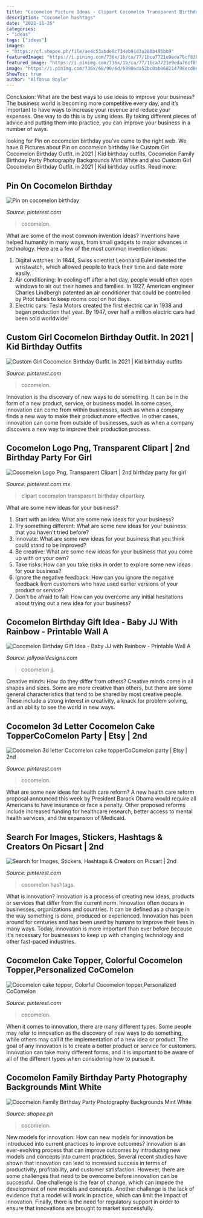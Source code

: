 ```yaml
---
title: "Cocomelon Picture Ideas - Clipart Cocomelon Transparent Birthday Clipartkey"
description: "Cocomelon hashtags"
date: "2022-11-25"
categories:
- "ideas"
tags: ["ideas"]
images:
- "https://cf.shopee.ph/file/ae4c53abde8c734eb91d3a280b495bb9"
featuredImage: "https://i.pinimg.com/736x/1b/ca/77/1bca7721e9eda76cf83b8c267534fe0d.jpg"
featured_image: "https://i.pinimg.com/736x/1b/ca/77/1bca7721e9eda76cf83b8c267534fe0d.jpg"
image: "https://i.pinimg.com/736x/68/90/6d/68906da52bc0ab068214798ecd894a70.jpg"
ShowToc: true
author: "Alfonso Boyle"
---
```



Conclusion: What are the best ways to use ideas to improve your business?
The business world is becoming more competitive every day, and it’s important to have ways to increase your revenue and reduce your expenses. One way to do this is by using ideas. By taking different pieces of advice and putting them into practice, you can improve your business in a number of ways.

	

		
looking for Pin on cocomelon birthday you've came to the right web. We have 8 Pictures about Pin on cocomelon birthday like Custom Girl Cocomelon Birthday Outfit. in 2021 | Kid birthday outfits, Cocomelon Family Birthday Party Photography Backgrounds Mint White and also Custom Girl Cocomelon Birthday Outfit. in 2021 | Kid birthday outfits. Read more:
		
    
## Pin On Cocomelon Birthday

<img loading=lazy src="https://i.pinimg.com/736x/68/90/6d/68906da52bc0ab068214798ecd894a70.jpg" onerror="this.onerror=null;this.src='https://tse4.mm.bing.net/th?id=OIP.MYF92q_8pVPFUPsmU2uzQQHaLH&amp;pid=15.1';" alt="Pin on cocomelon birthday">

_Source: pinterest.com_

>cocomelon. 

	

What are some of the most common invention ideas?
Inventions have helped humanity in many ways, from small gadgets to major advances in technology. Here are a few of the most common invention ideas:
1. Digital watches: In 1844, Swiss scientist Leonhard Euler invented the wristwatch, which allowed people to track their time and date more easily.
2. Air conditioning: In cooling off after a hot day, people would often open windows to air out their homes and families. In 1927, American engineer Charles Lindbergh patented an air conditioner that could be controlled by Pitot tubes to keep rooms cool on hot days.
3. Electric cars: Tesla Motors created the first electric car in 1938 and began production that year. By 1947, over half a million electric cars had been sold worldwide!

    
## Custom Girl Cocomelon Birthday Outfit. In 2021 | Kid Birthday Outfits

<img loading=lazy src="https://i.pinimg.com/736x/1b/ca/77/1bca7721e9eda76cf83b8c267534fe0d.jpg" onerror="this.onerror=null;this.src='https://tse3.mm.bing.net/th?id=OIP.gIJzasS9ibyT2gRdEy7iigHaN0&amp;pid=15.1';" alt="Custom Girl Cocomelon Birthday Outfit. in 2021 | Kid birthday outfits">

_Source: pinterest.com_

>cocomelon. 

	

Innovation is the discovery of new ways to do something. It can be in the form of a new product, service, or business model. In some cases, innovation can come from within businesses, such as when a company finds a new way to make their product more effective. In other cases, innovation can come from outside of businesses, such as when a company discovers a new way to improve their production process.

    
## Cocomelon Logo Png, Transparent Clipart | 2nd Birthday Party For Girl

<img loading=lazy src="https://i.pinimg.com/736x/5b/04/18/5b0418417378d8b1f4c95eb378ff6571.jpg" onerror="this.onerror=null;this.src='https://tse1.mm.bing.net/th?id=OIP.Zrue3qEQx5kNmUZ7r8brrwAAAA&amp;pid=15.1';" alt="Cocomelon Logo Png, Transparent Clipart | 2nd birthday party for girl">

_Source: pinterest.com.mx_

>clipart cocomelon transparent birthday clipartkey. 

	

What are some new ideas for your business?
1. Start with an idea: What are some new ideas for your business? 
2. Try something different: What are some new ideas for your business that you haven't tried before? 
3. Innovate: What are some new ideas for your business that you think could stand to be improved? 
4. Be creative: What are some new ideas for your business that you come up with on your own? 
5. Take risks: How can you take risks in order to explore some new ideas for your business? 
6. Ignore the negative feedback: How can you ignore the negative feedback from customers who have used earlier versions of your product or service? 
7. Don't be afraid to fail: How can you overcome any initial hesitations about trying out a new idea for your business?

    
## Cocomelon Birthday Gift Idea - Baby JJ With Rainbow - Printable Wall A

<img loading=lazy src="http://cdn.shopify.com/s/files/1/0267/5094/3307/products/NurseryRoomWallartRainbowCocomelonDecorationWallArtBirthdayPartyGiftIdeababynurserykidsroominteriordesign_2b_1200x1200.jpg?v=1598550388" onerror="this.onerror=null;this.src='https://tse4.mm.bing.net/th?id=OIP.uulFb_f8xRa5HhRxEN_BLAHaHa&amp;pid=15.1';" alt="Cocomelon Birthday Gift Idea - Baby JJ with Rainbow - Printable Wall A">

_Source: jollyowldesigns.com_

>cocomelon jj. 

	

Creative minds: How do they differ from others?
Creative minds come in all shapes and sizes. Some are more creative than others, but there are some general characteristics that tend to be shared by most creative people. These include a strong interest in creativity, a knack for problem solving, and an ability to see the world in new ways.

    
## Cocomelon 3d Letter Cocomelon Cake TopperCoComelon Party | Etsy | 2nd

<img loading=lazy src="https://i.pinimg.com/736x/b8/87/38/b8873853098f63fc5dcea04b05e71a75.jpg" onerror="this.onerror=null;this.src='https://tse2.mm.bing.net/th?id=OIP.F9CPp1P-s4L7MuoUwy_jVAHaFj&amp;pid=15.1';" alt="Cocomelon 3d letter Cocomelon cake topperCoComelon party | Etsy | 2nd">

_Source: pinterest.com_

>cocomelon. 

	

What are some new ideas for health care reform?
A new health care reform proposal announced this week by President Barack Obama would require all Americans to have insurance or face a penalty. Other proposed reforms include increased funding for healthcare research, better access to mental health services, and the expansion of Medicaid.

    
## Search For Images, Stickers, Hashtags &amp; Creators On Picsart | 2nd

<img loading=lazy src="https://i.pinimg.com/736x/1b/17/2e/1b172e50df3b450ac684e6db6484791e.jpg" onerror="this.onerror=null;this.src='https://tse2.mm.bing.net/th?id=OIP._i_P9ZmfF4AXbenx9xLv1QAAAA&amp;pid=15.1';" alt="Search for Images, Stickers, Hashtags &amp; Creators on Picsart | 2nd">

_Source: pinterest.com_

>cocomelon hashtags. 

	

What is innovation?
Innovation is a process of creating new ideas, products or services that differ from the current norm. Innovation often occurs in businesses, organizations and countries. It can be defined as a change in the way something is done, produced or experienced. 
Innovation has been around for centuries and has been used by humans to improve their lives in many ways. Today, innovation is more important than ever before because it's necessary for businesses to keep up with changing technology and other fast-paced industries.

    
## Cocomelon Cake Topper, Colorful Cocomelon Topper,Personalized CoComelon

<img loading=lazy src="https://i.pinimg.com/736x/5e/e8/c1/5ee8c176cc1721753a927a2fc1addd99.jpg" onerror="this.onerror=null;this.src='https://tse4.mm.bing.net/th?id=OIP.ZGtqFM9Pd7BMtamO-w-KvAHaJ3&amp;pid=15.1';" alt="Cocomelon cake topper, Colorful Cocomelon topper,Personalized CoComelon">

_Source: pinterest.com_

>cocomelon. 

	

When it comes to innovation, there are many different types. Some people may refer to innovation as the discovery of new ways to do something, while others may call it the implementation of a new idea or product. The goal of any innovation is to create a better product or service for customers. Innovation can take many different forms, and it is important to be aware of all of the different types when considering how to pursue it.

    
## Cocomelon Family Birthday Party Photography Backgrounds Mint White

<img loading=lazy src="https://cf.shopee.ph/file/ae4c53abde8c734eb91d3a280b495bb9" onerror="this.onerror=null;this.src='https://tse4.mm.bing.net/th?id=OIP.rkxTq96Mc065HTooC0lbuQHaHa&amp;pid=15.1';" alt="Cocomelon Family Birthday Party Photography Backgrounds Mint White">

_Source: shopee.ph_

>cocomelon. 

	

New models for innovation: How can new models for innovation be introduced into current practices to improve outcomes?
Innovation is an ever-evolving process that can improve outcomes by introducing new models and concepts into current practices. Several recent studies have shown that innovation can lead to increased success in terms of productivity, profitability, and customer satisfaction. However, there are some challenges that need to be overcome before innovation can be successful. One challenge is the fear of change, which can impede the development of new models and concepts. Another challenge is the lack of evidence that a model will work in practice, which can limit the impact of innovation. Finally, there is the need for regulatory support in order to ensure that innovations are brought to market successfully.

